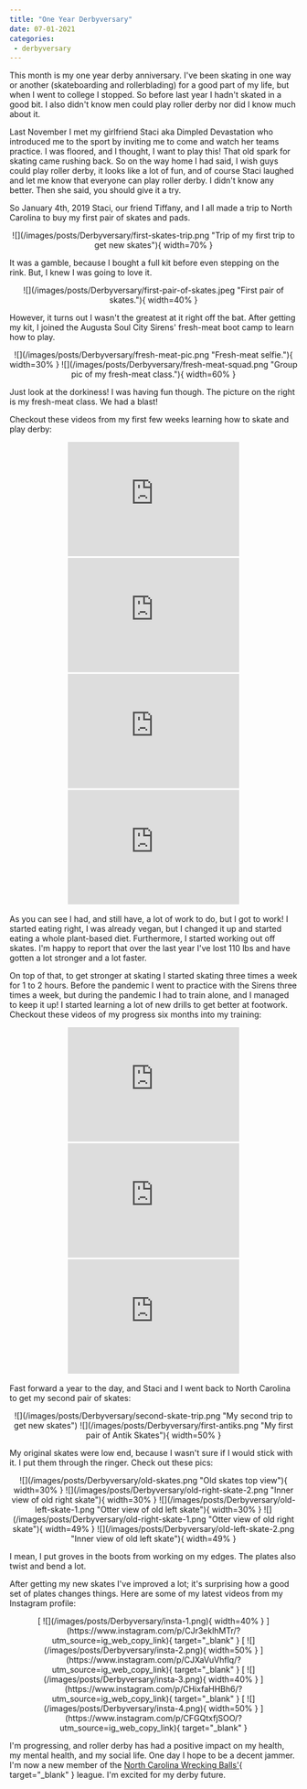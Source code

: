 ```yaml
---
title: "One Year Derbyversary"
date: 07-01-2021
categories:
 - derbyversary
---
```


This month is my one year derby anniversary.  I've been skating in one
way or another (skateboarding and rollerblading) for a good part of my
life, but when I went to college I stopped.  So before last year I
hadn't skated in a good bit.  I also didn't know men could play roller
derby nor did I know much about it. 

Last November I met my girlfriend Staci aka Dimpled Devastation who
introduced me to the sport by inviting me to come and watch her teams
practice.  I was floored, and I thought, I want to play this!  That
old spark for skating came rushing back.  So on the way home I had
said, I wish guys could play roller derby, it looks like a lot of fun,
and of course Staci laughed and let me know that everyone can play
roller derby.  I didn't know any better.  Then she said, you should
give it a try.

So January 4th, 2019 Staci, our friend Tiffany, and I all made a trip
to North Carolina to buy my first pair of skates and pads.  

<center>
![](/images/posts/Derbyversary/first-skates-trip.png "Trip of my first trip to get new skates"){ width=70% }
</center>

It was a gamble, because I bought a full kit before even stepping on
the rink.  But, I knew I was going to love it.

<center>
![](/images/posts/Derbyversary/first-pair-of-skates.jpeg "First pair of skates."){ width=40% }
</center>


However, it turns out I wasn't the greatest at it right off the bat.
After getting my kit, I joined the Augusta Soul City Sirens'
fresh-meat boot camp to learn how to play.

<center>
![](/images/posts/Derbyversary/fresh-meat-pic.png "Fresh-meat selfie."){ width=30% }
![](/images/posts/Derbyversary/fresh-meat-squad.png "Group pic of my fresh-meat class."){ width=60% }
</center>

Just look at the dorkiness!  I was having fun though.  The picture on the right is my fresh-meat class.  We had a blast!  

Checkout these videos from my first few weeks learning how to skate
and play derby:

<center>
<iframe width="300" height="200" src="https://www.youtube.com/embed/FYzXH0NFZy4" frameborder="0" allow="accelerometer; autoplay; clipboard-write; encrypted-media; gyroscope; picture-in-picture" allowfullscreen></iframe>
<iframe width="300" height="200" src="https://www.youtube.com/embed/_SCTp76RU0I" frameborder="0" allow="accelerometer; autoplay; clipboard-write; encrypted-media; gyroscope; picture-in-picture" allowfullscreen></iframe>
<iframe width="300" height="200" src="https://www.youtube.com/embed/h01eThbwwN0" frameborder="0" allow="accelerometer; autoplay; clipboard-write; encrypted-media; gyroscope; picture-in-picture" allowfullscreen></iframe>
<iframe width="300" height="200" src="https://www.youtube.com/embed/9Yp0LRcXaig" frameborder="0" allow="accelerometer; autoplay; clipboard-write; encrypted-media; gyroscope; picture-in-picture" allowfullscreen></iframe>
</center>

As you can see I had, and still have, a lot of work to do, but I got
to work!  I started eating right, I was already vegan, but I changed
it up and started eating a whole plant-based diet.  Furthermore, I
started working out off skates.  I'm happy to report that over the last
year
I've lost 110 lbs and have gotten a lot stronger and a lot faster.  

On top of that, to get stronger at skating I started skating three
times a week for 1 to 2 hours.  Before the pandemic I went to practice
with the Sirens three times a week, but during the pandemic I had to
train alone, and I managed to keep it up! I started learning a lot of
new drills to get better at footwork.  Checkout these videos of my
progress six months into my training:

<center>
<iframe width="300" height="200" src="https://www.youtube.com/embed/rIIxkVF-Mko" frameborder="0" allow="accelerometer; autoplay; clipboard-write; encrypted-media; gyroscope; picture-in-picture" allowfullscreen></iframe>
<iframe width="300" height="200" src="https://www.youtube.com/embed/LznGIdkJ4fs" frameborder="0" allow="accelerometer; autoplay; clipboard-write; encrypted-media; gyroscope; picture-in-picture" allowfullscreen></iframe>
<iframe width="300" height="200" src="https://www.youtube.com/embed/FxwGPKN8zJE" frameborder="0" allow="accelerometer; autoplay; clipboard-write; encrypted-media; gyroscope; picture-in-picture" allowfullscreen></iframe>
</center>

Fast forward a year to the day, and Staci and I went back to North
Carolina to get my second pair of skates:

<center>
![](/images/posts/Derbyversary/second-skate-trip.png "My second trip
to get new skates") ![](/images/posts/Derbyversary/first-antiks.png "My first pair of Antik Skates"){ width=50% }
</center>

My original skates were low end, because I wasn't sure if I would
stick with it.  I put them through the ringer.  Check out these pics:

<center>
![](/images/posts/Derbyversary/old-skates.png "Old skates top view"){ width=30% } 
![](/images/posts/Derbyversary/old-right-skate-2.png "Inner view of old right skate"){ width=30% } 
![](/images/posts/Derbyversary/old-left-skate-1.png "Otter view of old left skate"){ width=30% } 
![](/images/posts/Derbyversary/old-right-skate-1.png "Otter view of old right skate"){ width=49% } 
![](/images/posts/Derbyversary/old-left-skate-2.png "Inner view of old left skate"){ width=49% } 
</center>

I mean, I put groves in the boots from working on my edges.  The
plates also twist and bend a lot.

After getting my new skates I've improved a lot; it's surprising how a
good set of plates changes things.  Here are some of my latest videos
from my Instagram profile:

<center>
[ ![](/images/posts/Derbyversary/insta-1.png){ width=40% }  ](https://www.instagram.com/p/CJr3eklhMTr/?utm_source=ig_web_copy_link){ target="_blank" }
[ ![](/images/posts/Derbyversary/insta-2.png){ width=50% }  ](https://www.instagram.com/p/CJXaVuVhflq/?utm_source=ig_web_copy_link){ target="_blank" }
[ ![](/images/posts/Derbyversary/insta-3.png){ width=40% }  ](https://www.instagram.com/p/CHixfaHHBh6/?utm_source=ig_web_copy_link){ target="_blank" }
[ ![](/images/posts/Derbyversary/insta-4.png){ width=50% }  ](https://www.instagram.com/p/CFGQtxfjSOO/?utm_source=ig_web_copy_link){ target="_blank" }
</center>

I'm progressing, and roller derby has had a positive impact on my
health, my mental health, and my social life.  One day I hope to be a
decent jammer.  I'm now a new member of the [North Carolina Wrecking
Balls'](https://carolinawreckingballs.com/){ target="_blank" } league.
I'm excited for my derby future.
